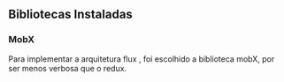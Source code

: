 ## Bibliotecas Instaladas

### MobX

Para implementar a arquitetura flux , foi escolhido a biblioteca mobX, por ser menos verbosa que o redux.
